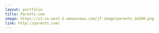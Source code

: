 ```yaml
---
layout: portfolio
title: Parents.com
image: https://s3-us-west-2.amazonaws.com/jf-image/parents_sm200.png
link: http://parents.com/
---
```

